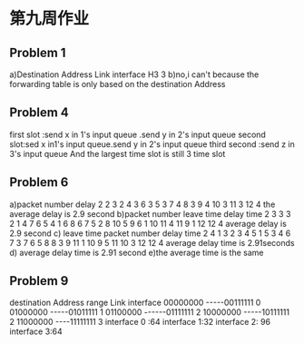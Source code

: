 # 第九周作业
## Problem 1
a)Destination Address           Link interface
 H3                                   3
 b)no,i can't because the forwarding table is only based on the destination Address
 ## Problem 4
 first slot :send x in 1's input queue .send y in 2's input queue
 second slot:sed x in1's input queue.send y in 2's input queue
 third second :send z in 3's input queue
  And the largest time slot is still 3 time slot 
  
  ## Problem 6
  a)packet number          delay
  2                             2
  3                            2 
  4                            3
  6                            3
  5                            3
  7                            4
  8                            3
  9                            4
  10                           3
  11                           3
  12                           4
  the average delay is 2.9 second
  b)packet number     leave time     delay time 
      2                          3              3
       3                          2             1
       4                          7             6
      5                          4              1
      6                          8              6
      7                          5             2
      8                          10           5
       9                          6             1
      10                        11             4
      11                         9             1
      12                        12             4 
      average delay is 2.9 second
      c)
      leave time     packet number     delay time
      2      4    1
      3      2    3
      4      5    1
      5      3    4
      6      7    3
      7      6    5
      8      8    3
      9     11   1
      10    9    5
      11    10   3
      12     12  4
      average delay time is 2.91seconds
     d) average delay time is 2.91 second
     e)the average time is the same
     
  ## Problem 9
  destination Address range              Link  interface
  00000000   -----00111111                       0
  01000000   -----01011111                       1
  01100000  ------01111111                       2
  10000000   -----10111111                       2
  11000000    ----11111111                       3
  interface 0 :64
  interface 1:32
  interface 2: 96
  interface 3:64